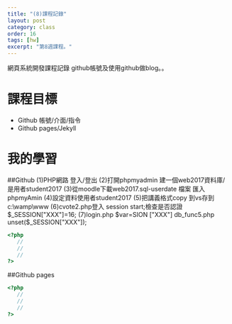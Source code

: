 ```yaml
---
title: "(8)課程記錄"
layout: post
category: class
order: 16
tags: [hw]
excerpt: "第8週課程。"
---
```

網頁系統開發課程記錄
github帳號及使用github做blog。。

# 課程目標
- Github 帳號/介面/指令
- Github pages/Jekyll

# 我的學習

##Github
(1)PHP網路 登入/登出
(2)打開phpmyadmin 建一個web2017資料庫/是用者student2017
(3)從moodle下載web2017.sql-userdate 檔案 匯入phpmyAmin
(4)設定資料使用者student2017
(5)把講義格式copy 到vs存到c:\wamp\www
(6)cvote2.php登入 session start;檢查是否認證$_SESSION["XXX"]=16;
(7)login.php $var=SION ["XXX"]
db_func5.php unset($_SESSION["XXX"]);


```php
<?php
   //
   //
   //
?>
```
##Github pages

```php
<?php
   //
   //
   //
?>
```


[1]: https://github.com/        "GitHub"
[2]: https://pages.github.com/  "GitHub Pages"
[3]: https://jekyllrb.com/      "Jekyll"
[4]: http://markdown.tw         "Markdown文件"
[5]: http://dillinger.io/       "Dillinger"








